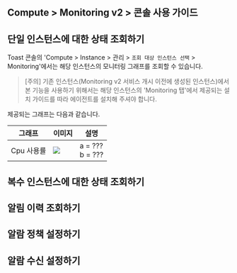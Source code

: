 ## Compute > Monitoring v2 > 콘솔 사용 가이드


## 단일 인스턴스에 대한 상태 조회하기

Toast 콘솔의 'Compute > Instance > 관리 > `조회 대상 인스턴스 선택` > Monitoring'에서는 해당 인스턴스의 모니터링 그래프를 조회할 수 있습니다.

> [주의]
> 기존 인스턴스(Monitoring v2 서비스 개시 이전에 생성된 인스턴스)에서 본 기능을 사용하기 위해서는 해당 인스턴스의 'Monitoring 탭'에서 제공되는 설치 가이드를 따라 에이전트를 설치해 주셔야 합니다.


제공되는 그래프는 다음과 같습니다.

| 그래프 | 이미지 | 설명  | 
|--------|--------|-------|
|Cpu 사용률 | ![](http://static.toastoven.net/prod_infrastructure/monitoring/v2/image_001.jpg) | a = ???<br> b = ??? |


## 복수 인스턴스에 대한 상태 조회하기

## 알림 이력 조회하기

## 알람 정책 설정하기

## 알람 수신 설정하기

